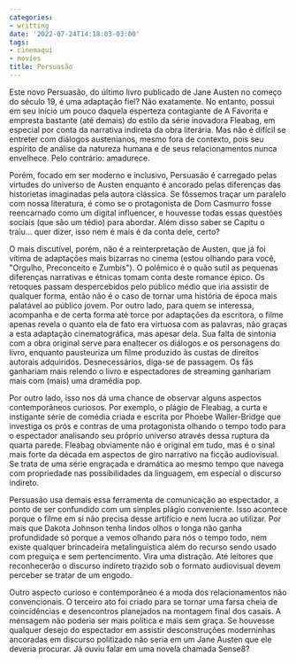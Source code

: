 ```yaml
---
categories:
- writting
date: '2022-07-24T14:18:03-03:00'
tags:
- cinemaqui
- movies
title: Persuasão
---
```


Este novo Persuasão, do último livro publicado de Jane Austen no começo do século 19, é uma adaptação fiel? Não exatamente. No entanto, possui em seu início um pouco daquela esperteza contagiante de A Favorita e empresta bastante (até demais) do estilo da série inovadora Fleabag, em especial por conta da narrativa indireta da obra literária. Mas não é difícil se entreter com diálogos austenianos, mesmo fora de contexto, pois seu espírito de análise da natureza humana e de seus relacionamentos nunca envelhece. Pelo contrário: amadurece.

Porém, focado em ser moderno e inclusivo, Persuasão é carregado pelas virtudes do universo de Austen enquanto é ancorado pelas diferenças das historietas imaginadas pela autora clássica. Se fôssemos traçar um paralelo com nossa literatura, é como se o protagonista de Dom Casmurro fosse reencarnado como um digital influencer, e houvesse todas essas questões sociais (que são um tédio) para abordar. Além disso saber se Capitu o traiu... quer dizer, isso nem é mais é da conta dele, certo?

O mais discutível, porém, não é a reinterpretação de Austen, que já foi vítima de adaptações mais bizarras no cinema (estou olhando para você, "Orgulho, Preconceito e Zumbis"). O polêmico é o quão sutil as pequenas diferenças narrativas e étnicas tomam conta deste romance épico. Os retoques passam despercebidos pelo público médio que iria assistir de qualquer forma, então não é o caso de tornar uma história de época mais palatável ao público jovem. Por outro lado, para quem se interessa, acompanha e de certa forma até torce por adaptações da escritora, o filme apenas revela o quanto ela de fato era virtuosa com as palavras, não graças a esta adaptação cinematográfica, mas apesar dela. Sua falta de sintonia com a obra original serve para enaltecer os diálogos e os personagens do livro, enquanto pausteuriza um filme produzido às custas de direitos autorais adquiridos. Desnecessários, diga-se de passagem. Os fãs ganhariam mais relendo o livro e espectadores de streaming ganhariam mais com (mais) uma dramédia pop.

Por outro lado, isso nos dá uma chance de observar alguns aspectos contemporâneos curiosos. Por exemplo, o plágio de Fleabag, a curta e instigante série de comédia criada e escrita por Phoebe Waller-Bridge que investiga os prós e contras de uma protagonista olhando o tempo todo para o espectador analisando seu próprio universo através dessa ruptura da quarta parede. Fleabag obviamente não é original em tudo, mas é o sinal mais forte da década em aspectos de giro narrativo na ficção audiovisual. Se trata de uma série engraçada e dramática ao mesmo tempo que navega com propriedade nas possibilidades da linguagem, em especial o discurso indireto.

Persuasão usa demais essa ferramenta de comunicação ao espectador, a ponto de ser confundido com um simples plágio conveniente. Isso acontece porque o filme em si não precisa desse artifício e nem lucra ao utilizar. Por mais que Dakota Johnson tenha lindos olhos o longa não ganha profundidade só porque a vemos olhando para nós o tempo todo, nem existe qualquer brincadeira metalinguística além do recurso sendo usado com preguiça e sem pertencimento. Vira uma distração. Até leitores que reconhecerão o discurso indireto trazido sob o formato audiovisual devem perceber se tratar de um engodo.

Outro aspecto curioso e contemporâneo é a moda dos relacionamentos não convencionais. O terceiro ato foi criado para se tornar uma farsa cheia de coincidências e desencontros planejados na montagem final dos casais. A mensagem não poderia ser mais política e mais sem graça. Se houvesse qualquer desejo do espectador em assistir desconstruções moderninhas ancoradas em discurso politizado não seria em um Jane Austen que ele deveria procurar. Já ouviu falar em uma novela chamada Sense8?

